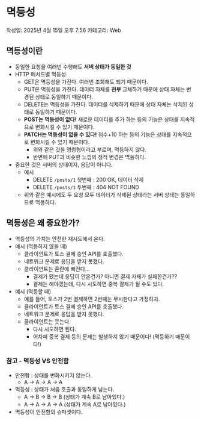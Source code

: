 # 멱등성

작성일: 2025년 4월 15일 오후 7:56
카테고리: Web

## 멱등성이란

- 동일한 요청을 여러번 수행해도 **서버 상태가 동일한 것**
- HTTP 메서드별 멱등성
    - GET은 멱등성을 가진다. 여러번 조회해도 되기 때문이다.
    - PUT은 멱등성을 가진다. 데이터 자체를 **전부** 교체하기 때문에 상태 자체는 변경된 상태로 동일하기 때문이다.
    - DELETE는 멱등성을 가진다. 데이터를 삭제하기 때문에 상태 자체는 삭제된 상태로 동일하기 때문이다.
    - **POST는 멱등성이 없다!** 새로운 데이터를 추가 하는 등의 기능은 상태를 지속적으로 변화시킬 수 있기 때문이다.
    - **PATCH는 멱등성이 없을 수 있다!** 점수+10 하는 등의 기능은 상태를 지속적으로 변화시킬 수 있기 때문이다.
        - 위와 같은 것을 명령형이라고 부르며, 멱등하지 않다.
        - 반면에 PUT과 비슷한 느낌의 정적 변경은 멱등하다.
- 중요한 것은 서버의 상태이지, 응답이 아니다.
    - 예시
        - DELETE `/posts/1` 첫번째 : 200 OK, 데이터 삭제
        - DELETE `/posts/1` 두번째 : 404 NOT FOUND
    - 위와 같은 예시에도 두 요청 모두 데이터가 삭제된 상태라는 서버 상태는 동일하므로 멱등하다.

## 멱등성은 왜 중요한가?

- 멱등성의 가치는 안전한 재시도에서 온다.
- 예시 (멱등하지 않을 때)
    - 클라이언트가 토스 결제 승인 API를 호출했다.
    - 네트워크 문제로 응답을 받지 못했다.
    - 클라이언트는 혼란에 빠진다…
        - 결제가 됐는데 응답이 안온건가? 아니면 결제 자체가 실패한건가??
        - 결제는 해야겠는데, 다시 시도하면 중복 결제가 될 수도 있다.
- 예시 (멱등할 때)
    - 예를 들어, 토스가 2번 결제하면 2번째는 무시한다고 가정하자.
    - 클라이언트가 토스 결제 승인 API를 호출했다.
    - 네트워크 문제로 응답을 받지 못했다.
    - 클라이언트는 웃는다.
        - 다시 시도하면 된다.
        - 어차피 중복 결제 등의 문제는 발생하지 않기 때문이다! (멱등하기 때문이다!)

### 참고 - 멱등성 VS 안전함

- 안전함 : 상태를 변화시키지 않는다.
    - A → A → A → A
- 멱등성 : 상태가 처음 호출과 동일하게 남는다.
    - A → B → B → B (상태가 계속 B로 남아있다.)
    - A → A → A → A (상태가 계속 A로 남아있다.)
- 멱등성이 안전함의 슈퍼셋이다.